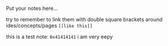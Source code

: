 Put your notes here...



try to remember to link them with double square brackets around ides/concepts/pages 
`[[like this]]`



this is a test note: `0x41414141`
i am very eepy
